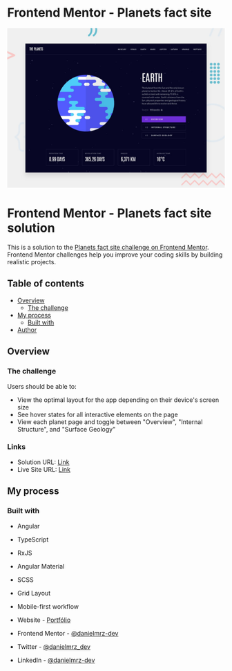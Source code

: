 # Frontend Mentor - Planets fact site

![Design preview for the Planets fact site coding challenge](./preview.jpg)

# Frontend Mentor - Planets fact site solution

This is a solution to the [Planets fact site challenge on Frontend Mentor](https://www.frontendmentor.io/challenges/planets-fact-site-gazqN8w_f). Frontend Mentor challenges help you improve your coding skills by building realistic projects. 

## Table of contents

- [Overview](#overview)
  - [The challenge](#the-challenge)
- [My process](#my-process)
  - [Built with](#built-with)
- [Author](#author)

## Overview

### The challenge

Users should be able to:

- View the optimal layout for the app depending on their device's screen size
- See hover states for all interactive elements on the page
- View each planet page and toggle between "Overview", "Internal Structure", and "Surface Geology"

### Links

- Solution URL: [Link](https://www.frontendmentor.io/solutions/planets-fact-site-built-with-angular-and-sass-c_hoeaLrVC)
- Live Site URL: [Link](https://the-planets-silk.vercel.app/)

## My process

### Built with

- Angular
- TypeScript
- RxJS
- Angular Material
- SCSS
- Grid Layout
- Mobile-first workflow

- Website - [Portfólio](https://danielmrz-portfolio.vercel.app/)
- Frontend Mentor - [@danielmrz-dev](https://www.frontendmentor.io/profile/danielmrz-dev)
- Twitter - [@danielmrz_dev](https://www.twitter.com/danielmrz_dev)
- LinkedIn - [@danielmrz-dev](https://www.linkedin.com/in/danielmrz-dev/)